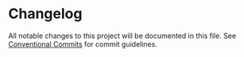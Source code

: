 # Changelog

All notable changes to this project will be documented in this file. See
[Conventional Commits](https://conventionalcommits.org) for commit guidelines.